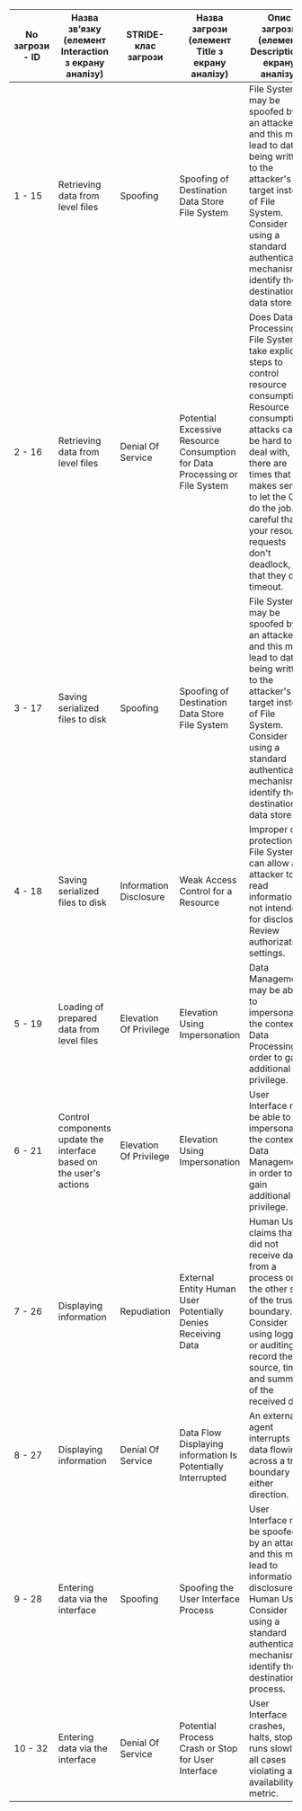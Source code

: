 | No загрози - ID | Назва зв’язку (елемент Interaction з екрану аналізу) | STRIDE-клас загрози | Назва загрози (елемент Title з екрану аналізу) | Опис загрози (елемент Description з екрану аналізу) |
|------------|------------------------------------------------------|---------------------|------------------------------------------------|-----------------------------------------------------|
|     1 - 15    |  Retrieving data from level files                    | Spoofing            | Spoofing of Destination Data Store File System | File System may be spoofed by an attacker and this may lead to data being written to the attacker's target instead of File System. Consider using a standard authentication mechanism to identify the destination data store. |
|     2 - 16     |  Retrieving data from level files                    | Denial Of Service            | Potential Excessive Resource Consumption for Data Processing or File System | Does Data Processing or File System take explicit steps to control resource consumption? Resource consumption attacks can be hard to deal with, and there are times that it makes sense to let the OS do the job. Be careful that your resource requests don't deadlock, and that they do timeout. |
|     3 - 17    |  Saving serialized files to disk                     | Spoofing            | Spoofing of Destination Data Store File System | File System may be spoofed by an attacker and this may lead to data being written to the attacker's target instead of File System. Consider using a standard authentication mechanism to identify the destination data store. |
|     4 - 18     |  Saving serialized files to disk                     | Information Disclosure            | Weak Access Control for a Resource | Improper data protection of File System can allow an attacker to read information not intended for disclosure. Review authorization settings. |
|     5 - 19     |  Loading of prepared data from level files           | Elevation Of Privilege            | Elevation Using Impersonation | Data Management may be able to impersonate the context of Data Processing in order to gain additional privilege. |
|     6 - 21    |  Control components update the interface based on the user's actions           | Elevation Of Privilege            | Elevation Using Impersonation | User Interface may be able to impersonate the context of Data Management in order to gain additional privilege. |
|     7 - 26     |  Displaying information           | Repudiation           | External Entity Human User Potentially Denies Receiving Data | Human User claims that it did not receive data from a process on the other side of the trust boundary. Consider using logging or auditing to record the source, time, and summary of the received data. |
|     8 - 27    |  Displaying information           | Denial Of Service           | Data Flow Displaying information Is Potentially Interrupted | An external agent interrupts data flowing across a trust boundary in either direction. |
|     9 - 28     |  Entering data via the interface          | Spoofing          | Spoofing the User Interface Process | User Interface may be spoofed by an attacker and this may lead to information disclosure by Human User. Consider using a standard authentication mechanism to identify the destination process. |
|     10 - 32     |  Entering data via the interface          | Denial Of Service          | Potential Process Crash or Stop for User Interface | User Interface crashes, halts, stops or runs slowly; in all cases violating an availability metric. |
